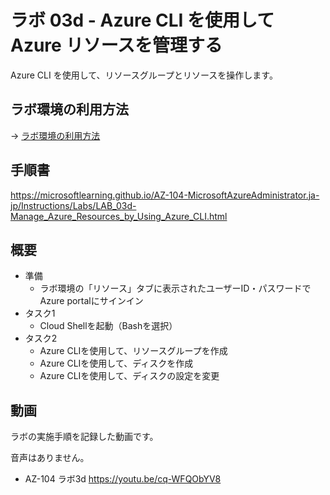 # ラボ 03d - Azure CLI を使用して Azure リソースを管理する

Azure CLI を使用して、リソースグループとリソースを操作します。

## ラボ環境の利用方法

→ [ラボ環境の利用方法](lab00.md)

## 手順書

https://microsoftlearning.github.io/AZ-104-MicrosoftAzureAdministrator.ja-jp/Instructions/Labs/LAB_03d-Manage_Azure_Resources_by_Using_Azure_CLI.html

## 概要

- 準備
  - ラボ環境の「リソース」タブに表示されたユーザーID・パスワードでAzure portalにサインイン
- タスク1
  - Cloud Shellを起動（Bashを選択）
- タスク2
  - Azure CLIを使用して、リソースグループを作成
  - Azure CLIを使用して、ディスクを作成
  - Azure CLIを使用して、ディスクの設定を変更

## 動画

ラボの実施手順を記録した動画です。

音声はありません。

- AZ-104 ラボ3d https://youtu.be/cq-WFQObYV8